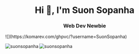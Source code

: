 <h1 align="center">Hi 👋, I'm Suon Sopanha</h1>
<h3 align="center">Web Dev Newbie</h3>
![](https://komarev.com/ghpvc/?username=SuonSopanha)

<p><img align="left" src="https://github-readme-stats.vercel.app/api/top-langs?username=suonsopanha&show_icons=true&locale=en&layout=compact" alt="suonsopanha" /></p>

<p>&nbsp;<img align="left" src="https://github-readme-stats.vercel.app/api?username=suonsopanha&show_icons=true&locale=en" alt="suonsopanha" /></p>
